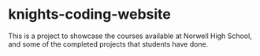 # knights-coding-website
This is a project to showcase the courses available at Norwell High School, and some of the completed projects that students have done.

